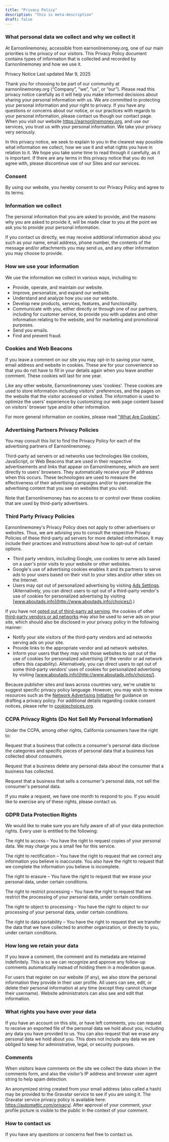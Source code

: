 ```yaml
---
title: "Privacy Policy"
description: "this is meta-description"
draft: false
---
```


### What personal data we collect and why we collect it

At Earnonlinemoney, accessible from earnonlinemoney.org, one of our main priorities is the privacy of our visitors. This Privacy Policy document contains types of information that is collected and recorded by Earnonlinemoney and how we use it.

Privacy Notice Last updated Mar 9, 2025

Thank you for choosing to be part of our community at earnonlinemoney.org (“Company”, “we”, “us”, or “our”). Please read this privacy notice carefully as it will help you make informed decisions about sharing your personal information with us. We are committed to protecting your personal information and your right to privacy. If you have any questions or concerns about our notice, or our practices with regards to your personal information, please contact us though our contact page. When you visit our website https://earnonlinemoney.org, and use our services, you trust us with your personal information. We take your privacy very seriously.

In this privacy notice, we seek to explain to you in the clearest way possible what information we collect, how we use it and what rights you have in relation to it. We hope you take some time to read through it carefully, as it is important. If there are any terms in this privacy notice that you do not agree with, please discontinue use of our Sites and our services.

### Consent

By using our website, you hereby consent to our Privacy Policy and agree to its terms.

### Information we collect

The personal information that you are asked to provide, and the reasons why you are asked to provide it, will be made clear to you at the point we ask you to provide your personal information.

If you contact us directly, we may receive additional information about you such as your name, email address, phone number, the contents of the message and/or attachments you may send us, and any other information you may choose to provide.

### How we use your information

We use the information we collect in various ways, including to:

* Provide, operate, and maintain our website.
* Improve, personalize, and expand our website.
* Understand and analyze how you use our website.
* Develop new products, services, features, and functionality.
* Communicate with you, either directly or through one of our partners, including for customer service, to provide you with updates and other information relating to the website, and for marketing and promotional purposes.
* Send you emails.
* Find and prevent fraud.

### Cookies and Web Beacons

If you leave a comment on our site you may opt-in to saving your name, email address and website in cookies. These are for your convenience so that you do not have to fill in your details again when you leave another comment. These cookies will last for one year.

Like any other website, Earnonlinemoney uses 'cookies'. These cookies are used to store information including visitors' preferences, and the pages on the website that the visitor accessed or visited. The information is used to optimize the users' experience by customizing our web page content based on visitors' browser type and/or other information.

For more general information on cookies, please read ["What Are Cookies"](https://www.cookieconsent.com/what-are-cookies/).

### Advertising Partners Privacy Policies

You may consult this list to find the Privacy Policy for each of the advertising partners of Earnonlinemoney.

Third-party ad servers or ad networks use technologies like cookies, JavaScript, or Web Beacons that are used in their respective advertisements and links that appear on Earnonlinemoney, which are sent directly to users' browsers. They automatically receive your IP address when this occurs. These technologies are used to measure the effectiveness of their advertising campaigns and/or to personalize the advertising content that you see on websites that you visit.

Note that Earnonlinemoney has no access to or control over these cookies that are used by third-party advertisers.

### Third Party Privacy Policies

Earnonlinemoney's Privacy Policy does not apply to other advertisers or websites. Thus, we are advising you to consult the respective Privacy Policies of these third-party ad servers for more detailed information. It may include their practices and instructions about how to opt-out of certain options.

* Third party vendors, including Google, use cookies to serve ads based on a user's prior visits to your website or other websites.
* Google's use of advertising cookies enables it and its partners to serve ads to your users based on their visit to your sites and/or other sites on the Internet.
* Users may opt out of personalized advertising by visiting [Ads Settings](https://www.google.com/settings/ads). (Alternatively, you can direct users to opt out of a third-party vendor's use of cookies for personalized advertising by visiting [www.aboutads.info](http://www.aboutads.info/choices/).)

If you have not [opted out of third-party ad serving](https://support.google.com/dfp_premium/answer/94152), the cookies of other [third-party vendors or ad networks](https://support.google.com/dfp_premium/answer/94149) may also be used to serve ads on your site, which should also be disclosed in your privacy policy in the following manner:

* Notify your site visitors of the third-party vendors and ad networks serving ads on your site.
* Provide links to the appropriate vendor and ad network websites.
* Inform your users that they may visit those websites to opt out of the use of cookies for personalized advertising (if the vendor or ad network offers this capability). Alternatively, you can direct users to opt out of some third-party vendors’ uses of cookies for personalized advertising by visiting [www.aboutads.info](http://www.aboutads.info/choices/).

Because publisher sites and laws across countries vary, we're unable to suggest specific privacy policy language. However, you may wish to review resources such as the [Network Advertising Initiative](http://www.networkadvertising.org/) for guidance on drafting a privacy policy. For additional details regarding cookie consent notices, please refer to [cookiechoices.org](http://cookiechoices.org/).

### CCPA Privacy Rights (Do Not Sell My Personal Information)

Under the CCPA, among other rights, California consumers have the right to:

Request that a business that collects a consumer's personal data disclose the categories and specific pieces of personal data that a business has collected about consumers.

Request that a business delete any personal data about the consumer that a business has collected.

Request that a business that sells a consumer's personal data, not sell the consumer's personal data.

If you make a request, we have one month to respond to you. If you would like to exercise any of these rights, please contact us.

### GDPR Data Protection Rights

We would like to make sure you are fully aware of all of your data protection rights. Every user is entitled to the following:

The right to access – You have the right to request copies of your personal data. We may charge you a small fee for this service.

The right to rectification – You have the right to request that we correct any information you believe is inaccurate. You also have the right to request that we complete the information you believe is incomplete.

The right to erasure – You have the right to request that we erase your personal data, under certain conditions.

The right to restrict processing – You have the right to request that we restrict the processing of your personal data, under certain conditions.

The right to object to processing – You have the right to object to our processing of your personal data, under certain conditions.

The right to data portability – You have the right to request that we transfer the data that we have collected to another organization, or directly to you, under certain conditions.

### How long we retain your data

If you leave a comment, the comment and its metadata are retained indefinitely. This is so we can recognize and approve any follow-up comments automatically instead of holding them in a moderation queue.

For users that register on our website (if any), we also store the personal information they provide in their user profile. All users can see, edit, or delete their personal information at any time (except they cannot change their username). Website administrators can also see and edit that information.

### What rights you have over your data

If you have an account on this site, or have left comments, you can request to receive an exported file of the personal data we hold about you, including any data you have provided to us. You can also request that we erase any personal data we hold about you. This does not include any data we are obliged to keep for administrative, legal, or security purposes.

### Comments

When visitors leave comments on the site we collect the data shown in the comments form, and also the visitor’s IP address and browser user agent string to help spam detection.

An anonymized string created from your email address (also called a hash) may be provided to the Gravatar service to see if you are using it. The Gravatar service privacy policy is available here: https://automattic.com/privacy/. After approval of your comment, your profile picture is visible to the public in the context of your comment.

### How to contact us

If you have any questions or concerns feel free to contact us.